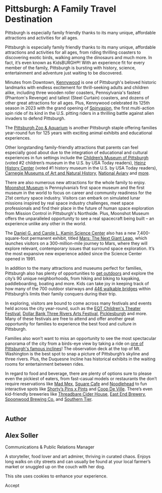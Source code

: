 # Pittsburgh: A Family Travel Destination

Pittsburgh is especially family friendly thanks to its many unique, affordable attractions and activities for all ages.

Pittsburgh is especially family friendly thanks to its many unique, affordable attractions and activities for all ages, from riding thrilling coasters to discovering exotic birds, walking among the dinosaurs and much more. In fact, it’s even known as KidsBURGH®! With an experience fit for every member of the family, Pittsburgh is bursting with history, science, entertainment and adventure just waiting to be discovered.

Minutes from Downtown, [Kennywood](https://www.visitpittsburgh.com/blog/insiders-guide-to-kennywood/) is one of Pittsburgh's beloved historic landmarks with endless excitement for thrill-seeking adults and children alike, including three wooden roller coasters, Pennsylvania's fastest (Phantom's Revenge) and tallest (Steel Curtain) coasters, and dozens of other great attractions for all ages. Plus, Kennywood celebrated its 125th season in 2023 with the grand opening of [Spinvasion](http://www.kennywood.com/plan-your-visit/experiences/what-s-new), the first multi-action spin ride of its kind in the U.S. pitting riders in a thrilling battle against alien invaders to defend Pittsburgh.

The [Pittsburgh Zoo & Aquarium](https://www.visitpittsburgh.com/blog/insiders-guide-pittsburgh-zoo-ppg-aquarium/) is another Pittsburgh staple offering families year-round fun for 125 years with exciting animal exhibits and educational experiences.

Other longstanding family-friendly attractions that parents can feel especially good about due to the integration of educational and cultural experiences in fun settings include the [Children’s Museum of Pittsburgh](https://www.visitpittsburgh.com/directory/childrens-museum-of-pittsburgh-and-museumlab/) (voted #2 children’s museum in the U.S. by USA Today readers), [Heinz History Center](https://www.visitpittsburgh.com/blog/insiders-guide-senator-john-heinz-history-center/) (voted #1 history museum in the U.S. by USA Today readers), [Carnegie Museums of Art and Natural History](https://www.visitpittsburgh.com/blog/carnegie-museum-of-natural-history/), [National Aviary](https://www.visitpittsburgh.com/blog/insiders-guide-national-aviary/) and [more](https://www.visitpittsburgh.com/things-to-do/family-fun/).

There are also numerous new attractions for the whole family to enjoy. [Moonshot Museum](https://www.visitpittsburgh.com/blog/moonshot-museum-pittsburgh-guide/) is Pennsylvania’s first space museum and the first museum in the world to focus on career and community readiness for the 21st century space industry. Visitors can embark on simulated lunar missions inspired by real space industry challenges, meet space professionals and find their place in the future of human space exploration from Mission Control in Pittsburgh's Northside. Plus, Moonshot Museum offers the unparalleled opportunity to see a real spacecraft being built – an experience unlike any other in the world.

The [Daniel G. and Carole L. Kamin Science Center](https://www.visitpittsburgh.com/blog/insiders-guide-kamin-science-center/) also has a new 7,400-square-foot permanent exhibit, titled [Mars: The Next Giant Leap](http://carnegiesciencecenter.org/exhibits/mars/), which launches visitors on a 300-million-mile journey to Mars, where they will explore relevant, contemporary issues that surround space exploration. It’s the most expansive new experience added since the Science Center opened in 1991.

In addition to the many attractions and museums perfect for families, Pittsburgh also has plenty of opportunities to [get outdoors](https://www.visitpittsburgh.com/things-to-do/outdoor-adventure/) and explore the city’s 90 unique neighborhoods, from hiking and biking to kayaking, paddleboarding, boating and more. Kids can take joy in keeping track of how many of the 700 outdoor stairways and [446 walkable bridges](https://www.visitpittsburgh.com/blog/25-famous-pittsburgh-bridges/) within Pittsburgh’s limits their family conquers during their trip.

In exploring, visitors are bound to come across many festivals and events held across the city year-round, such as the [EQT Children's Theater Festival](http://ctf.trustarts.org/), [Dollar Bank Three Rivers Arts Festival](https://www.visitpittsburgh.com/blog/insiders-guide-to-pittsburghs-three-rivers-arts-festival/), [Picklesburgh](http://www.picklesburgh.com/) and more. Many of these festivals are free to attend and offer another great opportunity for families to experience the best food and culture in Pittsburgh.

Families also won’t want to miss an opportunity to see the most spectacular panorama of the city from a birds-eye view by taking a ride on [one of Pittsburgh's famous inclines](https://www.visitpittsburgh.com/blog/how-to-ride-the-pittsburgh-inclines/)! The observation deck at the top of Mt. Washington is the best spot to snap a picture of Pittsburgh’s skyline and three rivers. Plus, the Duquesne Incline has historical exhibits in the waiting rooms for entertainment between rides.

In regard to food and beverage, there are plenty of options sure to please even the pickiest of eaters, from fast-casual models or restaurants the don’t require reservations like [Mad Mex](http://madmex.com/), [Square Cafe](http://noodleheadpgh.com/) and [Noodlehead](http://noodleheadpgh.com/) to fun interactive spots like [Shorty’s Pins x Pints](http://www.shortysx.com/pins-x-pints/north-shore) and [Coop De Ville](http://coopdevillepgh.com/). There’s even kid-friendly breweries like [Threadbare Cider House](http://threadbarecider.com/the-ciderhouse/), [East End Brewery](http://www.eastendbrewing.com/brewpub), [Spoonwood Brewing Co.](http://spoonwoodbrewing.com/) and [Southern Tier](http://taprooms.stbcbeer.com/southern-tier-brewery-pittsburgh-0c78961b7fd2).

![Alex Soller](data:image/svg+xml;charset=utf-8,%3Csvg%20xmlns%3D%27http%3A%2F%2Fwww.w3.org%2F2000%2Fsvg%27%20width%3D%271%27%20height%3D%271%27%20style%3D%27background%3Atransparent%27%2F%3E)

## Author

## Alex Soller

Communications & Public Relations Manager

A storyteller, food lover and art admirer, thriving in curated chaos. Enjoys long walks on city streets and can usually be found at your local farmer’s market or snuggled up on the couch with her dog.

This site uses cookies to enhance your experience.



Accept
